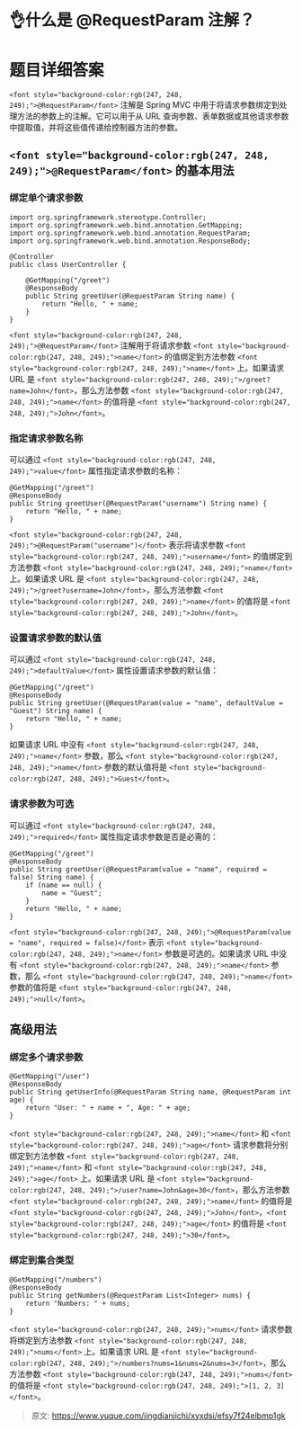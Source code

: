 # 👌什么是 @RequestParam 注解？

# <font style="background-color:rgb(247, 248, 249);">题目详细答案</font>
`<font style="background-color:rgb(247, 248, 249);">@RequestParam</font>`<font style="background-color:rgb(247, 248, 249);"> 注解是 Spring MVC 中用于将请求参数绑定到处理方法的参数上的注解。它可以用于从 URL 查询参数、表单数据或其他请求参数中提取值，并将这些值传递给控制器方法的参数。</font>

## `<font style="background-color:rgb(247, 248, 249);">@RequestParam</font>`<font style="background-color:rgb(247, 248, 249);"> 的基本用法</font>
### <font style="background-color:rgb(247, 248, 249);">绑定单个请求参数</font>
```plain
import org.springframework.stereotype.Controller;
import org.springframework.web.bind.annotation.GetMapping;
import org.springframework.web.bind.annotation.RequestParam;
import org.springframework.web.bind.annotation.ResponseBody;

@Controller
public class UserController {

    @GetMapping("/greet")
    @ResponseBody
    public String greetUser(@RequestParam String name) {
        return "Hello, " + name;
    }
}
```

<font style="background-color:rgb(247, 248, 249);"></font>`<font style="background-color:rgb(247, 248, 249);">@RequestParam</font>`<font style="background-color:rgb(247, 248, 249);"> 注解用于将请求参数 </font>`<font style="background-color:rgb(247, 248, 249);">name</font>`<font style="background-color:rgb(247, 248, 249);"> 的值绑定到方法参数 </font>`<font style="background-color:rgb(247, 248, 249);">name</font>`<font style="background-color:rgb(247, 248, 249);"> 上。如果请求 URL 是 </font>`<font style="background-color:rgb(247, 248, 249);">/greet?name=John</font>`<font style="background-color:rgb(247, 248, 249);">，那么方法参数 </font>`<font style="background-color:rgb(247, 248, 249);">name</font>`<font style="background-color:rgb(247, 248, 249);"> 的值将是 </font>`<font style="background-color:rgb(247, 248, 249);">John</font>`<font style="background-color:rgb(247, 248, 249);">。</font>

### <font style="background-color:rgb(247, 248, 249);">指定请求参数名称</font>
<font style="background-color:rgb(247, 248, 249);">可以通过</font><font style="background-color:rgb(247, 248, 249);"> </font>`<font style="background-color:rgb(247, 248, 249);">value</font>`<font style="background-color:rgb(247, 248, 249);"> </font><font style="background-color:rgb(247, 248, 249);">属性指定请求参数的名称：</font>

```plain
@GetMapping("/greet")
@ResponseBody
public String greetUser(@RequestParam("username") String name) {
    return "Hello, " + name;
}
```

<font style="background-color:rgb(247, 248, 249);"></font>`<font style="background-color:rgb(247, 248, 249);">@RequestParam("username")</font>`<font style="background-color:rgb(247, 248, 249);"> 表示将请求参数 </font>`<font style="background-color:rgb(247, 248, 249);">username</font>`<font style="background-color:rgb(247, 248, 249);"> 的值绑定到方法参数 </font>`<font style="background-color:rgb(247, 248, 249);">name</font>`<font style="background-color:rgb(247, 248, 249);"> 上。如果请求 URL 是 </font>`<font style="background-color:rgb(247, 248, 249);">/greet?username=John</font>`<font style="background-color:rgb(247, 248, 249);">，那么方法参数 </font>`<font style="background-color:rgb(247, 248, 249);">name</font>`<font style="background-color:rgb(247, 248, 249);"> 的值将是 </font>`<font style="background-color:rgb(247, 248, 249);">John</font>`<font style="background-color:rgb(247, 248, 249);">。</font>

### <font style="background-color:rgb(247, 248, 249);">设置请求参数的默认值</font>
<font style="background-color:rgb(247, 248, 249);">可以通过</font><font style="background-color:rgb(247, 248, 249);"> </font>`<font style="background-color:rgb(247, 248, 249);">defaultValue</font>`<font style="background-color:rgb(247, 248, 249);"> </font><font style="background-color:rgb(247, 248, 249);">属性设置请求参数的默认值：</font>

```plain
@GetMapping("/greet")
@ResponseBody
public String greetUser(@RequestParam(value = "name", defaultValue = "Guest") String name) {
    return "Hello, " + name;
}
```

<font style="background-color:rgb(247, 248, 249);">如果请求 URL 中没有 </font>`<font style="background-color:rgb(247, 248, 249);">name</font>`<font style="background-color:rgb(247, 248, 249);"> 参数，那么 </font>`<font style="background-color:rgb(247, 248, 249);">name</font>`<font style="background-color:rgb(247, 248, 249);"> 参数的默认值将是 </font>`<font style="background-color:rgb(247, 248, 249);">Guest</font>`<font style="background-color:rgb(247, 248, 249);">。</font>

### <font style="background-color:rgb(247, 248, 249);">请求参数为可选</font>
<font style="background-color:rgb(247, 248, 249);">可以通过</font><font style="background-color:rgb(247, 248, 249);"> </font>`<font style="background-color:rgb(247, 248, 249);">required</font>`<font style="background-color:rgb(247, 248, 249);"> </font><font style="background-color:rgb(247, 248, 249);">属性指定请求参数是否是必需的：</font>

```plain
@GetMapping("/greet")
@ResponseBody
public String greetUser(@RequestParam(value = "name", required = false) String name) {
    if (name == null) {
        name = "Guest";
    }
    return "Hello, " + name;
}
```

<font style="background-color:rgb(247, 248, 249);"></font>`<font style="background-color:rgb(247, 248, 249);">@RequestParam(value = "name", required = false)</font>`<font style="background-color:rgb(247, 248, 249);"> 表示 </font>`<font style="background-color:rgb(247, 248, 249);">name</font>`<font style="background-color:rgb(247, 248, 249);"> 参数是可选的。如果请求 URL 中没有 </font>`<font style="background-color:rgb(247, 248, 249);">name</font>`<font style="background-color:rgb(247, 248, 249);"> 参数，那么 </font>`<font style="background-color:rgb(247, 248, 249);">name</font>`<font style="background-color:rgb(247, 248, 249);"> 参数的值将是 </font>`<font style="background-color:rgb(247, 248, 249);">null</font>`<font style="background-color:rgb(247, 248, 249);">。</font>

## <font style="background-color:rgb(247, 248, 249);">高级用法</font>
### <font style="background-color:rgb(247, 248, 249);">绑定多个请求参数</font>
```plain
@GetMapping("/user")
@ResponseBody
public String getUserInfo(@RequestParam String name, @RequestParam int age) {
    return "User: " + name + ", Age: " + age;
}
```

<font style="background-color:rgb(247, 248, 249);"></font>`<font style="background-color:rgb(247, 248, 249);">name</font>`<font style="background-color:rgb(247, 248, 249);"> 和 </font>`<font style="background-color:rgb(247, 248, 249);">age</font>`<font style="background-color:rgb(247, 248, 249);"> 请求参数将分别绑定到方法参数 </font>`<font style="background-color:rgb(247, 248, 249);">name</font>`<font style="background-color:rgb(247, 248, 249);"> 和 </font>`<font style="background-color:rgb(247, 248, 249);">age</font>`<font style="background-color:rgb(247, 248, 249);"> 上。如果请求 URL 是 </font>`<font style="background-color:rgb(247, 248, 249);">/user?name=John&age=30</font>`<font style="background-color:rgb(247, 248, 249);">，那么方法参数 </font>`<font style="background-color:rgb(247, 248, 249);">name</font>`<font style="background-color:rgb(247, 248, 249);"> 的值将是 </font>`<font style="background-color:rgb(247, 248, 249);">John</font>`<font style="background-color:rgb(247, 248, 249);">，</font>`<font style="background-color:rgb(247, 248, 249);">age</font>`<font style="background-color:rgb(247, 248, 249);"> 的值将是 </font>`<font style="background-color:rgb(247, 248, 249);">30</font>`<font style="background-color:rgb(247, 248, 249);">。</font>

### <font style="background-color:rgb(247, 248, 249);">绑定到集合类型</font>
```plain
@GetMapping("/numbers")
@ResponseBody
public String getNumbers(@RequestParam List<Integer> nums) {
    return "Numbers: " + nums;
}
```

<font style="background-color:rgb(247, 248, 249);"></font>`<font style="background-color:rgb(247, 248, 249);">nums</font>`<font style="background-color:rgb(247, 248, 249);"> 请求参数将绑定到方法参数 </font>`<font style="background-color:rgb(247, 248, 249);">nums</font>`<font style="background-color:rgb(247, 248, 249);"> 上。如果请求 URL 是 </font>`<font style="background-color:rgb(247, 248, 249);">/numbers?nums=1&nums=2&nums=3</font>`<font style="background-color:rgb(247, 248, 249);">，那么方法参数 </font>`<font style="background-color:rgb(247, 248, 249);">nums</font>`<font style="background-color:rgb(247, 248, 249);"> 的值将是 </font>`<font style="background-color:rgb(247, 248, 249);">[1, 2, 3]</font>`<font style="background-color:rgb(247, 248, 249);">。</font>





> 原文: <https://www.yuque.com/jingdianjichi/xyxdsi/efsy7f24elbmp1gk>